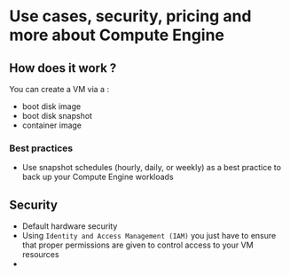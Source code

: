 # Use cases, security, pricing and more about Compute Engine 

## How does it work ? 
You can create a VM via a : 
- boot disk image 
- boot disk snapshot 
- container image 

### Best practices 
- Use snapshot schedules (hourly, daily, or weekly) as a best practice to back up your Compute Engine workloads

## Security 
- Default hardware security 
- Using `Identity and Access Management (IAM)` you just have to ensure that proper permissions are given to control access to your VM resources
- 